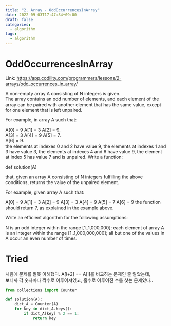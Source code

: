 ```yaml
---
title: "2. Array - OddOccurrencesInArray"
date: 2022-09-03T17:47:34+09:00
draft: false
categories:
  - algorithm
tags:
  - algorithm
---
```


# OddOccurrencesInArray

Link: https://app.codility.com/programmers/lessons/2-arrays/odd_occurrences_in_array/

A non-empty array A consisting of N integers is given.  
The array contains an odd number of elements, and each element of the array can be paired with another element that has the same value, except for one element that is left unpaired.

For example, in array A such that:  

  A[0] = 9  A[1] = 3  A[2] = 9.  
  A[3] = 3  A[4] = 9  A[5] = 7.  
  A[6] = 9.  
the elements at indexes 0 and 2 have value 9,
the elements at indexes 1 and 3 have value 3,
the elements at indexes 4 and 6 have value 9,
the element at index 5 has value 7 and is unpaired.
Write a function:

def solution(A)

that, given an array A consisting of N integers fulfilling the above conditions, returns the value of the unpaired element.

For example, given array A such that:

  A[0] = 9  A[1] = 3  A[2] = 9
  A[3] = 3  A[4] = 9  A[5] = 7
  A[6] = 9
the function should return 7, as explained in the example above.

Write an efficient algorithm for the following assumptions:

N is an odd integer within the range [1..1,000,000];
each element of array A is an integer within the range [1..1,000,000,000];
all but one of the values in A occur an even number of times.

# Tried

처음에 문제를 잘못 이해했다. A\[i+2\] == A\[i\]를 비교하는 문제인 줄 알았는데,  
보니까 각 숫자마다 짝수로 이루어져있고, 홀수로 이루어진 수를 찾는 문제였다..  

```python
from collections import Counter

def solution(A):
    dict_A = Counter(A)
    for key in dict_A.keys():
        if dict_A[key] % 2 == 1:
            return key
```
